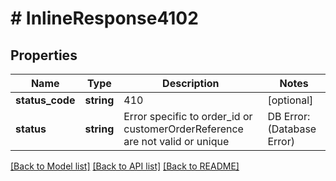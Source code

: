 # # InlineResponse4102

## Properties

Name | Type | Description | Notes
------------ | ------------- | ------------- | -------------
**status_code** | **string** | 410 | [optional]
**status** | **string** | Error specific to order_id or customerOrderReference are not valid or unique | DB Error:(Database Error) | [optional]

[[Back to Model list]](../../README.md#models) [[Back to API list]](../../README.md#endpoints) [[Back to README]](../../README.md)
